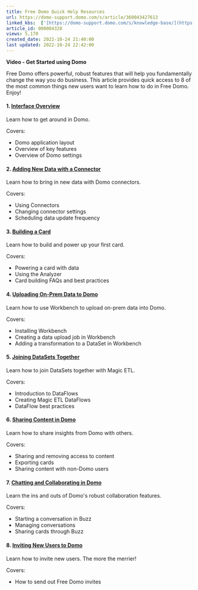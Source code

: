 ```yaml
---
title: Free Domo Quick Help Resources
url: https://domo-support.domo.com/s/article/360043427613
linked_kbs:  ['[https://domo-support.domo.com/s/knowledge-base/](https://domo-support.domo.com/s/knowledge-base/)', '[https://domo-support.domo.com/s/](https://domo-support.domo.com/s/)', '[https://domo-support.domo.com/s/topic/0TO5w000000ZamsGAC](https://domo-support.domo.com/s/topic/0TO5w000000ZamsGAC)', '[https://domo-support.domo.com/s/topic/0TO5w000000ZankGAC](https://domo-support.domo.com/s/topic/0TO5w000000ZankGAC)', '[https://domo-support.domo.com/s/article/360043442453](https://domo-support.domo.com/s/article/360043442453)', '[https://domo-support.domo.com/s/article/360042926274](https://domo-support.domo.com/s/article/360042926274)', '[https://domo-support.domo.com/s/topic/0TO5w000000ZaoUGAS](https://domo-support.domo.com/s/topic/0TO5w000000ZaoUGAS)', '[https://domo-support.domo.com/s/article/360042932554](https://domo-support.domo.com/s/article/360042932554)', '[https://domo-support.domo.com/s/article/360043427633](https://domo-support.domo.com/s/article/360043427633)', '[https://domo-support.domo.com/s/topic/0TO5w000000ZaoEGAS](https://domo-support.domo.com/s/topic/0TO5w000000ZaoEGAS)', '[https://domo-support.domo.com/s/article/360042925574](https://domo-support.domo.com/s/article/360042925574)', '[https://domo-support.domo.com/s/article/360043438893](https://domo-support.domo.com/s/article/360043438893)', '[https://domo-support.domo.com/s/article/360043427613](https://domo-support.domo.com/s/article/360043427613)', '[https://domo-support.domo.com/s/topic/0TO5w000000ZankGAC/free-domo](https://domo-support.domo.com/s/topic/0TO5w000000ZankGAC/free-domo)', '[https://domo-support.domo.com/s/article/360043429933](https://domo-support.domo.com/s/article/360043429933)', '[https://domo-support.domo.com/s/article/360043429953](https://domo-support.domo.com/s/article/360043429953)', '[https://domo-support.domo.com/s/article/360042925494](https://domo-support.domo.com/s/article/360042925494)', '[https://domo-support.domo.com/s/article/360043429913](https://domo-support.domo.com/s/article/360043429913)', '[https://domo-support.domo.com/s/article/4408174643607](https://domo-support.domo.com/s/article/4408174643607)', '[https://domo-support.domo.com/s/login/](https://domo-support.domo.com/s/login/)']
article_id: 000004328
views: 5,170
created_date: 2022-10-24 21:40:00
last updated: 2022-10-24 22:42:00
---
```




**Video - Get Started using Domo**



Free Domo offers powerful, robust features that will help you fundamentally change the way you do business. This article provides quick access to 8 of the most common things new users want to learn how to do in Free Domo. Enjoy!


#### 1. [Interface Overview](/s/article/360043442453 "http://knowledge.domo.com?cid=domoui")


Learn how to get around in Domo.


Covers:


* Domo application layout
* Overview of key features
* Overview of Domo settings


#### 2. [Adding New Data with a Connector](/s/article/360042926274)


Learn how to bring in new data with Domo connectors.


Covers:


* Using Connectors
* Changing connector settings
* Scheduling data update frequency


#### 3. [Building a Card](/s/topic/0TO5w000000ZaoUGAS "http://knowledge.domo.com?cid=addcards")


Learn how to build and power up your first card.


Covers:


* Powering a card with data
* Using the Analyzer
* Card building FAQs and best practices


#### 4. [Uploading On-Prem Data to Domo](/s/article/360042932554 "http://knowledge.domo.com?cid=workbench4")


Learn how to use Workbench to upload on-prem data into Domo.


Covers:


* Installing Workbench
* Creating a data upload job in Workbench
* Adding a transformation to a DataSet in Workbench


#### 5. [Joining DataSets Together](/s/article/360043427633 "http://knowledge.domo.com?cid=createmagic")


Learn how to join DataSets together with Magic ETL.


Covers:


* Introduction to DataFlows
* Creating Magic ETL DataFlows
* DataFlow best practices


#### 6. [Sharing Content in Domo](/s/topic/0TO5w000000ZaoEGAS "http://knowledge.domo.com?cid=sharing")


Learn how to share insights from Domo with others.


Covers:


* Sharing and removing access to content
* Exporting cards
* Sharing content with non-Domo users


#### 7. [Chatting and Collaborating in Domo](/s/article/360042925574 "http://knowledge.domo.com?cid=chatbuzz")


Learn the ins and outs of Domo's robust collaboration features.


Covers:


* Starting a conversation in Buzz
* Managing conversations
* Sharing cards through Buzz


#### 8. [Inviting New Users to Domo](/s/article/360043438893 "http://knowledge.domo.com?cid=invitetodomo")


Learn how to invite new users. The more the merrier!


Covers:


* How to send out Free Domo invites
